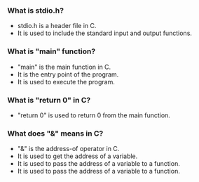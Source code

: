 ### What is stdio.h?

- stdio.h is a header file in C.
- It is used to include the standard input and output functions.

### What is "main" function?

- "main" is the main function in C.
- It is the entry point of the program.
- It is used to execute the program.

### What is "return 0" in C?

- "return 0" is used to return 0 from the main function.

### What does "&" means in C?

- "&" is the address-of operator in C.
- It is used to get the address of a variable.
- It is used to pass the address of a variable to a function.
- It is used to pass the address of a variable to a function.
